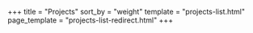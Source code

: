 +++
title = "Projects"
sort_by = "weight"
template = "projects-list.html"
page_template = "projects-list-redirect.html"
+++
